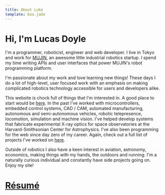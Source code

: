 ```yaml
---
title: About Luke
template: box.jade
---
```


<div class="jumbotron about-jumbotron">
  <h1>Hi, I'm Lucas Doyle</h1>
</div>

I'm a programmer, roboticist, engineer and web developer. I live in Tokyo and work for <a target="blank_" href="http://mujin.co.jp">MUJIN</a>, an awesome little industrial robotics startup. I spend my time writing APIs and user interfaces that power MUJIN's robot programming platform.

I'm passionate about my work and love learning new things! These days I do a lot of high-level, user focused work with an emphasis on making complicated robotics technology accessible for users and developers alike.

This website is chock full of things that I'm interested in. A good place to start would be [here](/projects.html). In the past I've worked with <a class="microcontrollers">microcontrollers, embedded control systems</a>, <a class="battlebot">CAD / CAM</a>, <a class="harvard">automated manufacturing</a>, <a class="boat">autonomous</a> and <a class="ied">semi-autonomous</a> vehicles, <a class="anybots">robotic telepresence</a>, locomotion, <a class="stoolbotics">simulation</a> and <a class="camera">machine vision</a>. I've helped develop systems that <a class="harvard">fabricate experimental X-ray optics for space observatories</a> at the Harvard-Smithsonian Center for Astrophysics. I've also been <a class="web">programming for the web</a> since day zero of my career. Again, check out a full list of projects I've worked on [here](/projects.html).

Outside of robotics I also have a keen interest in <a class="plane">aviation</a>, astronomy, economics, making things with my hands, the outdoors and running. I'm a naturally curious individual and constantly have side projects going on. Enjoy my site!

<div class="resume-badge">
  <a href="http://stonelinks.github.io/resume/" class="btn btn-info btn-lg btn-block">
    <h1>Résumé</h1>
  </a>
</div>
